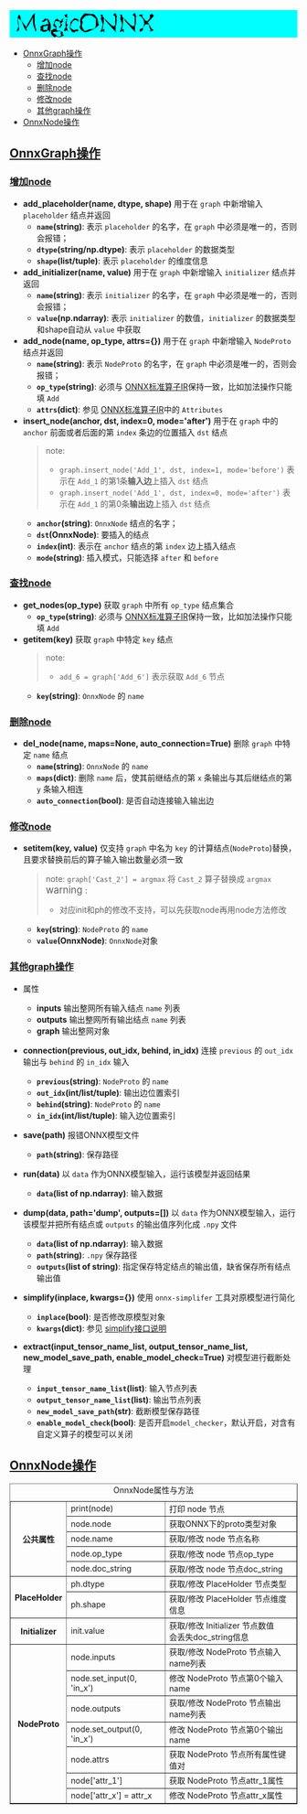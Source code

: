 ![logo](../image/logo.png)
- [OnnxGraph操作](#onnxgraph操作)
  - [增加node](#增加node)
  - [查找node](#查找node)
  - [删除node](#删除node)
  - [修改node](#修改node)
  - [其他graph操作](#其他graph操作)
- [OnnxNode操作](#onnxnode操作)

## [OnnxGraph操作](#OnnxGraph操作)

### [增加node](#增加node)
- **add_placeholder(name, dtype, shape)**
  用于在 `graph` 中新增输入 `placeholder` 结点并返回
  - **`name`(string)**: 表示 `placeholder` 的名字，在 `graph` 中必须是唯一的，否则会报错；
  - **`dtype`(string/np.dtype)**: 表示 `placeholder` 的数据类型
  - **`shape`(list/tuple)**: 表示 `placeholder` 的维度信息
- **add_initializer(name, value)**
  用于在 `graph` 中新增输入 `initializer` 结点并返回
  - **`name`(string)**: 表示 `initializer` 的名字，在 `graph` 中必须是唯一的，否则会报错；
  - **`value`(np.ndarray)**: 表示 `initializer` 的数值，`initializer` 的数据类型和shape自动从 `value` 中获取
- **add_node(name, op_type, attrs={})**
  用于在 `graph` 中新增输入 `NodeProto` 结点并返回
  - **`name`(string)**: 表示 `NodeProto` 的名字，在 `graph` 中必须是唯一的，否则会报错；
  - **`op_type`(string)**: 必须与 [ONNX标准算子IR](https://github.com/onnx/onnx/blob/master/docs/Operators.md)保持一致，比如加法操作只能填 `Add`
  - **`attrs`(dict)**: 参见 [ONNX标准算子IR](https://github.com/onnx/onnx/blob/master/docs/Operators.md)中的 `Attributes`
- **insert_node(anchor, dst, index=0, mode='after')**
  用于在 `graph` 中的 `anchor` 前面或者后面的第 `index` 条边的位置插入 `dst` 结点
  > note:
  > - `graph.insert_node('Add_1', dst, index=1, mode='before')` 表示在 `Add_1` 的第1条**输入边**上插入 `dst` 结点
  > - `graph.insert_node('Add_1', dst, index=0, mode='after')` 表示在 `Add_1` 的第0条**输出边**上插入 `dst` 结点
  - **`anchor`(string)**: `OnnxNode` 结点的名字；
  - **`dst`(OnnxNode)**: 要插入的结点
  - **`index`(int)**: 表示在 `anchor` 结点的第 `index` 边上插入结点
  - **`mode`(string)**: 插入模式，只能选择 `after` 和 `before`

### [查找node](#查找node)
- **get_nodes(op_type)**
  获取 `graph` 中所有 `op_type` 结点集合
  - **`op_type`(string)**: 必须与 [ONNX标准算子IR](https://github.com/onnx/onnx/blob/master/docs/Operators.md)保持一致，比如加法操作只能填 `Add`
- **__getitem__(key)**
  获取 `graph` 中特定 `key` 结点
  > note:
  > - `add_6 = graph['Add_6']` 表示获取 `Add_6` 节点
  - **`key`(string)**: `OnnxNode` 的 `name`

### [删除node](#删除node)
- **del_node(name, maps=None, auto_connection=True)**
  删除 `graph` 中特定 `name` 结点
  - **`name`(string)**: `OnnxNode` 的 `name`
  - **`maps`(dict)**: 删除 `name` 后，使其前继结点的第 `x` 条输出与其后继结点的第 `y` 条输入相连
  - **`auto_connection`(bool)**: 是否自动连接输入输出边

### [修改node](#修改node)
- **__setitem__(key, value)**
  仅支持 `graph` 中名为 `key` 的计算结点(`NodeProto`)替换，且要求替换前后的算子输入输出数量必须一致
  > note:
  > `graph['Cast_2'] = argmax` 将 `Cast_2` 算子替换成 `argmax`
  > <big> warning </big>:
  > - 对应init和ph的修改不支持，可以先获取node再用node方法修改
  - **`key`(string)**: `NodeProto` 的 `name`
  - **`value`(OnnxNode)**: `OnnxNode`对象

### [其他graph操作](#其他graph操作)
- 属性
  - **inputs**
    输出整网所有输入结点 `name` 列表
  - **outputs**
    输出整网所有输出结点 `name` 列表
  - **graph**
    输出整网对象

- **connection(previous, out_idx, behind, in_idx)**
  连接 `previous` 的 `out_idx` 输出与 `behind` 的 `in_idx` 输入
  - **`previous`(string)**: `NodeProto` 的 `name`
  - **`out_idx`(int/list/tuple)**: 输出边位置索引
  - **`behind`(string)**: `NodeProto` 的 `name`
  - **`in_idx`(int/list/tuple)**: 输入边位置索引

- **save(path)**
  报错ONNX模型文件
  - **`path`(string)**: 保存路径

- **run(data)**
  以 `data` 作为ONNX模型输入，运行该模型并返回结果
  - **`data`(list of np.ndarray)**: 输入数据

- **dump(data, path='dump', outputs=[])**
  以 `data` 作为ONNX模型输入，运行该模型并把所有结点或 `outputs` 的输出值序列化成 `.npy` 文件
  - **`data`(list of np.ndarray)**: 输入数据
  - **`path`(string)**: `.npy` 保存路径
  - **`outputs`(list of string)**: 指定保存特定结点的输出值，缺省保存所有结点输出值

- **simplify(inplace, kwargs={})**
  使用 `onnx-simplifer` 工具对原模型进行简化
  - **`inplace`(bool)**: 是否修改原模型对象
  - **`kwargs`(dict)**: 参见 [simplify接口说明](https://github.com/daquexian/onnx-simplifier/blob/master/onnxsim/onnx_simplifier.py#L408)

- **extract(input_tensor_name_list, output_tensor_name_list, new_model_save_path, enable_model_check=True)**
  对模型进行截断处理
  - **`input_tensor_name_list`(list)**: 输入节点列表
  - **`output_tensor_name_list`(list)**: 输出节点列表
  - **`new_model_save_path`(str)**: 截断模型保存路径
  - **`enable_model_check`(bool)**: 是否开启`model_checker`，默认开启，对含有自定义算子的模型可以关闭

## [OnnxNode操作](#OnnxNode操作)

<table border="1">
<caption>OnnxNode属性与方法</caption>
<tr>
  <th rowspan="5">公共属性</th>
  <td>print(node)</td>
  <td>打印 node 节点</td>
</tr>
<tr>
  <td>node.node</td>
  <td>获取ONNX下的proto类型对象</td>
</tr>
<tr>
  <td>node.name</td>
  <td>获取/修改 node 节点名称</td>
</tr>
<tr>
  <td>node.op_type</td>
  <td>获取/修改 node 节点op_type</td>
</tr>
<tr>
  <td>node.doc_string</td>
  <td>获取/修改 node 节点doc_string</td>
</tr>
<tr>
  <th rowspan="2">PlaceHolder</th>
  <td>ph.dtype</td>
  <td>获取/修改 PlaceHolder 节点类型</td>
</tr>
<tr>
  <td>ph.shape</td>
  <td>获取/修改 PlaceHolder 节点维度信息</td>
</tr>
<tr>
  <th rowspan="1">Initializer</th>
  <td>init.value</td>
  <td>获取/修改 Initializer 节点数值<br>会丢失doc_string信息</td>
</tr>
<tr>
  <th rowspan="7">NodeProto</th>
  <td>node.inputs</td>
  <td>获取/修改 NodeProto 节点输入name列表</td>
</tr>
<tr>
  <td>node.set_input(0, 'in_x')</td>
  <td>修改 NodeProto 节点第0个输入name</td>
</tr>
<tr>
  <td>node.outputs</td>
  <td>获取/修改 NodeProto 节点输出name列表</td>
</tr>
<tr>
  <td>node.set_output(0, 'in_x')</td>
  <td>修改 NodeProto 节点第0个输出name</td>
</tr>
<tr>
  <td>node.attrs</td>
  <td>获取 NodeProto 节点所有属性键值对</td>
</tr>
<tr>
  <td>node['attr_1']</td>
  <td>获取 NodeProto 节点attr_1属性</td>
</tr>
<tr>
  <td>node['attr_x'] = attr_x</td>
  <td>修改 NodeProto 节点attr_x属性</td>
</tr>
</table>
